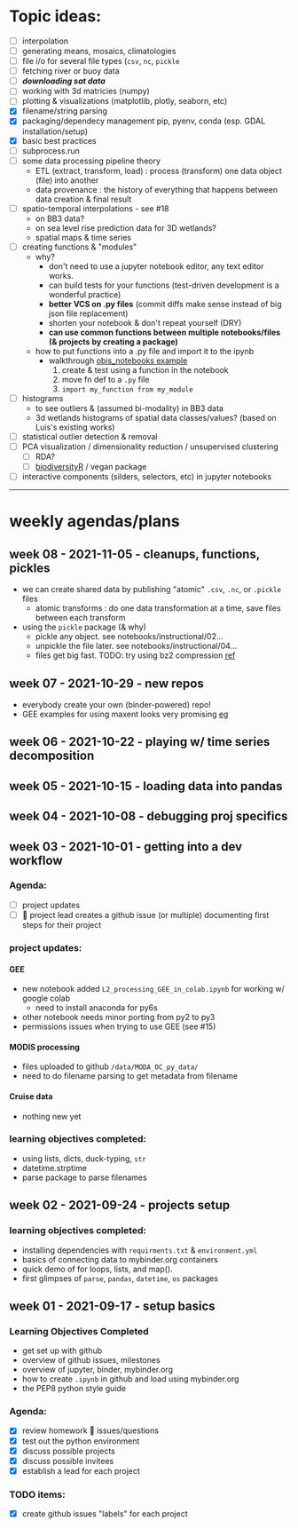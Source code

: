 # Topic ideas:
* [ ] interpolation 
* [ ] generating means, mosaics, climatologies
* [ ] file i/o for several file types (`csv`, `nc`, `pickle`
* [ ] fetching river or buoy data 
* [ ] ***downloading sat data***
* [ ] working with 3d matricies (numpy)
* [ ] plotting & visualizations (matplotlib, plotly, seaborn, etc)
* [x] filename/string parsing
* [x] packaging/dependecy management pip, pyenv, conda (esp. GDAL installation/setup)
* [x] basic best practices
* [ ] subprocess.run
* [ ] some data processing pipeline theory
    * ETL (extract, transform, load) : process (transform) one data object (file) into another
    * data provenance : the history of everything that happens between data creation & final result
* [ ] spatio-temporal interpolations - see #18
    * on BB3 data?
    * on sea level rise prediction data for 3D wetlands? 
    * spatial maps & time series
* [ ] creating functions & "modules"
    * why?
        * don't need to use a jupyter notebook editor, any text editor works. 
        * can build tests for your functions (test-driven development is a wonderful practice)
        * **better VCS on .py files** (commit diffs make sense instead of big json file replacement)
        * shorten your notebook & don't repeat yourself (DRY)
        * **can use common functions between multiple notebooks/files (& projects by creating a package)**
    * how to put functions into a .py file and import it to the ipynb
        * walkthrough [obis_notebooks example](https://github.com/USF-IMARS/obis_notebooks/blob/master/dwc_download_and_analyze.ipynb)
            1. create & test using a function in the notebook
            2. move fn def to a `.py` file
            3. `import my_function from my_module`
* [ ] histograms
    * to see outliers & (assumed bi-modality) in BB3 data
    * 3d wetlands histograms of spatial data classes/values? (based on Luis's existing works)
* [ ] statistical outlier detection & removal
* [ ] PCA visualization / dimensionality reduction / unsupervised clustering
    * [ ] RDA? 
    * [ ] [biodiversityR](https://github.com/cran/BiodiversityR) / vegan package
* [ ] interactive components (silders, selectors, etc) in jupyter notebooks

-----------------------------------------------------------------------------------

# weekly agendas/plans
## week 08 - 2021-11-05 - cleanups, functions, pickles
* we can create shared data by publishing "atomic" `.csv`, `.nc`, or `.pickle` files
    * atomic transforms : do one data transformation at a time, save files between each transform
* using the `pickle` package (& why)
    * pickle any object. see notebooks/instructional/02...
    * unpickle the file later. see notebooks/instructional/04...
    * files get big fast. TODO: try using bz2 compression [ref](https://betterprogramming.pub/load-fast-load-big-with-compressed-pickles-5f311584507e)

## week 07 - 2021-10-29 - new repos
* everybody create your own (binder-powered) repo!
* GEE examples for using maxent looks very promising [eg](https://code.earthengine.google.com/b1a0cc8c8ff49eadae115caadbbab3b8)

## week 06 - 2021-10-22 - playing w/ time series decomposition
## week 05 - 2021-10-15 - loading data into pandas
## week 04 - 2021-10-08 - debugging proj specifics
## week 03 - 2021-10-01 - getting into a dev workflow
### Agenda:
* [ ] project updates
* [ ] :book: project lead creates a github issue (or multiple) documenting first steps for their project 

### project updates:
#### GEE
* new notebook added `L2_processing_GEE_in_colab.ipynb` for working w/ google colab
    * need to install anaconda for py6s
* other notebook needs minor porting from py2 to py3
* permissions issues when trying to use GEE (see #15)

#### MODIS processing
* files uploaded to github `/data/MODA_OC_py_data/`
* need to do filename parsing to get metadata from filename

#### Cruise data
* nothing new yet

### learning objectives completed:
* using lists, dicts, duck-typing, `str`
* datetime.strptime
* parse package to parse filenames


## week 02 - 2021-09-24 - projects setup
### learning objectives completed:
* installing dependencies with `requirments.txt` & `environment.yml`
* basics of connecting data to mybinder.org containers
* quick demo of for loops, lists, and map().
* first glimpses of `parse`, `pandas`, `datetime`, `os` packages


## week 01 - 2021-09-17 - setup basics
### Learning Objectives Completed
* get set up with github
* overview of github issues, milestones
* overview of jupyter, binder, mybinder.org
* how to create `.ipynb` in github and load using mybinder.org
* the PEP8 python style guide

### Agenda:
* [X] review homework :book: issues/questions
* [X] test out the python environment
* [X] discuss possible projects
* [X] discuss possible invitees
* [X] establish a lead for each project

### TODO items:
* [X] create github issues "labels" for each project
